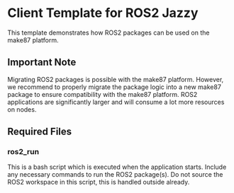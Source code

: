 # Client Template for ROS2 Jazzy

This template demonstrates how ROS2 packages can be used on the make87 platform.

## Important Note

Migrating ROS2 packages is possible with the make87 platform. However, we recommend to properly migrate
the package logic into a new make87 package to ensure compatibility with the make87 platform. ROS2 applications are
significantly larger and will consume a lot more resources on nodes.

## Required Files

### ros2_run

This is a bash script which is executed when the application starts. Include any necessary commands to run the ROS2
package(s). Do not source the ROS2 workspace in this script, this is handled outside already.
